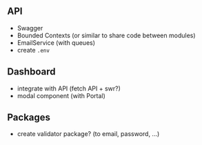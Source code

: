 ## API

- Swagger
- Bounded Contexts (or similar to share code between modules)
- EmailService (with queues)
- create `.env`

## Dashboard

- integrate with API (fetch API + swr?)
- modal component (with Portal)

## Packages

- create validator package? (to email, password, ...)
